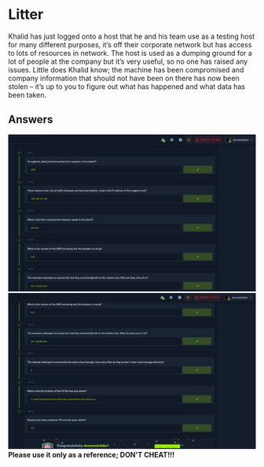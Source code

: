 # Litter

Khalid has just logged onto a host that he and his team use as a testing host for many different purposes, it’s off their corporate network but has access to lots of resources in network. The host is used as a dumping ground for a lot of people at the company but it’s very useful, so no one has raised any issues. Little does Khalid know; the machine has been compromised and company information that should not have been on there has now been stolen – it’s up to you to figure out what has happened and what data has been taken.

## Answers

<img src="./assets/images/Capture1.PNG">
<img src="./assets/images/Capture2.PNG">
<b>Please use it only as a reference; DON'T CHEAT!!!</b>
